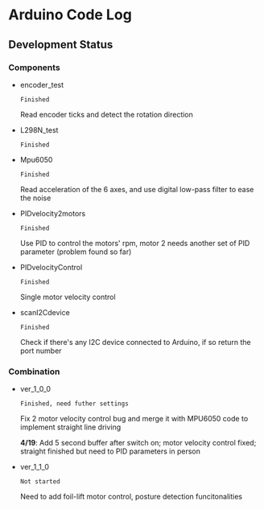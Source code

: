 # Arduino Code Log

## Development Status
### Components
- encoder_test

    `Finished`

    Read encoder ticks and detect the rotation direction

- L298N_test

    `Finished`

- Mpu6050

    `Finished`

    Read acceleration of the 6 axes, and use digital low-pass filter to ease the noise

- PIDvelocity2motors

    `Finished`

    Use PID to control the motors' rpm, motor 2 needs another set of PID parameter (problem found so far)

- PIDvelocityControl

    `Finished`

    Single motor velocity control

- scanI2Cdevice

    `Finished`

    Check if there's any I2C device connected to Arduino, if so return the port number

### Combination

- ver_1_0_0

    `Finished, need futher settings`

    Fix 2 motor velocity control bug and merge it with MPU6050 code to implement straight line driving

    **4/19**: Add 5 second buffer after switch on; motor velocity control fixed; straight finished but need to PID parameters in person

- ver_1_1_0

    `Not started`

    Need to add foil-lift motor control, posture detection funcitonalities

